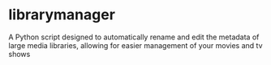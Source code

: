 # librarymanager
A Python script designed to automatically rename and edit the metadata of large media libraries, allowing for easier management of your movies and tv shows
